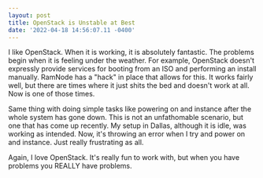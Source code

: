 ```yaml
--- 
layout: post 
title: OpenStack is Unstable at Best 
date: '2022-04-18 14:56:07.11 -0400' 
--- 
```

I like OpenStack. When it is working, it is absolutely fantastic. The problems begin when it is feeling under 
the weather. For example, OpenStack doesn't expressly provide services for booting from an ISO and performing an 
install manually. RamNode has a "hack" in place that allows for this. It works fairly well, but there are times 
where it just shits the bed and doesn't work at all. Now is one of those times. 

Same thing with doing simple tasks like powering on and instance after the whole system has gone down. This is 
not an unfathomable scenario, but one that has come up recently. My setup in Dallas, although it is idle, was 
working as intended. Now, it's throwing an error when I try and power on and instance. Just really frustrating 
as all.

Again, I love OpenStack. It's really fun to work with, but when you have problems you REALLY have problems. 
